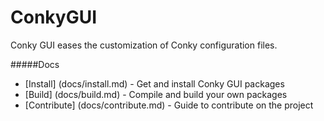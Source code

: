 ConkyGUI
========

Conky GUI eases the customization of Conky configuration files.

#####Docs


 * [Install] (docs/install.md) - Get and install Conky GUI packages
 * [Build] (docs/build.md) - Compile and build your own packages
 * [Contribute] (docs/contribute.md) - Guide to contribute on the project
